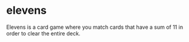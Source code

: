 # elevens
Elevens is a card game where you match cards that have a sum of 11 in order to clear the entire deck.
